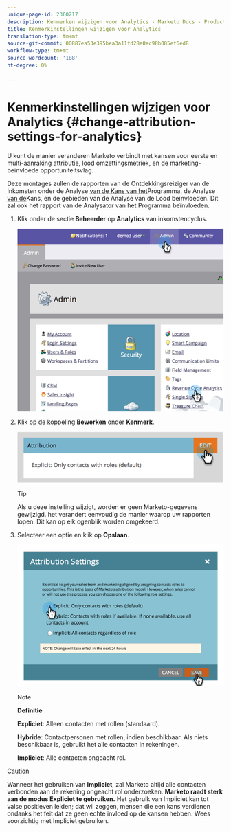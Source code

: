 ```yaml
---
unique-page-id: 2360217
description: Kenmerken wijzigen voor Analytics - Marketo Docs - Productdocumentatie
title: Kenmerkinstellingen wijzigen voor Analytics
translation-type: tm+mt
source-git-commit: 00887ea53e395bea3a11fd28e0ac98b085ef6ed8
workflow-type: tm+mt
source-wordcount: '188'
ht-degree: 0%

---
```



# Kenmerkinstellingen wijzigen voor Analytics {#change-attribution-settings-for-analytics}

U kunt de manier veranderen Marketo verbindt met kansen voor eerste en multi-aanraking attributie, lood omzettingsmetriek, en de marketing-beïnvloede opportuniteitsvlag.

Deze montages zullen de rapporten van de Ontdekkingsreiziger van de Inkomsten onder de Analyse [van de Kans van het](../../../product-docs/reporting/revenue-cycle-analytics/program-analytics/understanding-the-program-opportunity-analysis-area.md)Programma, de Analyse [van de](../../../product-docs/reporting/revenue-cycle-analytics/revenue-explorer/understanding-opportunity-analysis-in-revenue-explorer.md)Kans, en de gebieden van de Analyse van de Lood beïnvloeden. Dit zal ook het rapport van de Analysator van het Programma beïnvloeden.

1. Klik onder de sectie **Beheerder** op **Analytics** van inkomstencyclus.

   ![](assets/image2014-9-24-11-3a55-3a19.png)

1. Klik op de koppeling **Bewerken** onder **Kenmerk**.

   ![](assets/image2014-9-24-11-3a56-3a33.png)

   >[!TIP]
   >
   >Als u deze instelling wijzigt, worden er geen Marketo-gegevens gewijzigd. het verandert eenvoudig de manier waarop uw rapporten lopen. Dit kan op elk ogenblik worden omgekeerd.

1. Selecteer een optie en klik op **Opslaan**.

   ![](assets/image2014-9-24-11-3a57-3a39.png)

   >[!NOTE]
   >
   >**Definitie**
   >
   >
   >**Expliciet**: Alleen contacten met rollen (standaard).
   >
   >
   >**Hybride**: Contactpersonen met rollen, indien beschikbaar. Als niets beschikbaar is, gebruikt het alle contacten in rekeningen.
   >
   >
   >**Impliciet**: Alle contacten ongeacht rol.

>[!CAUTION]
>
>Wanneer het gebruiken van **Impliciet**, zal Marketo altijd alle contacten verbonden aan de rekening ongeacht rol onderzoeken. **Marketo raadt sterk aan de modus Expliciet te gebruiken.** Het gebruik van Impliciet kan tot valse positieven leiden; dat wil zeggen, mensen die een kans verdienen ondanks het feit dat ze geen echte invloed op de kansen hebben. Wees voorzichtig met Impliciet gebruiken.

